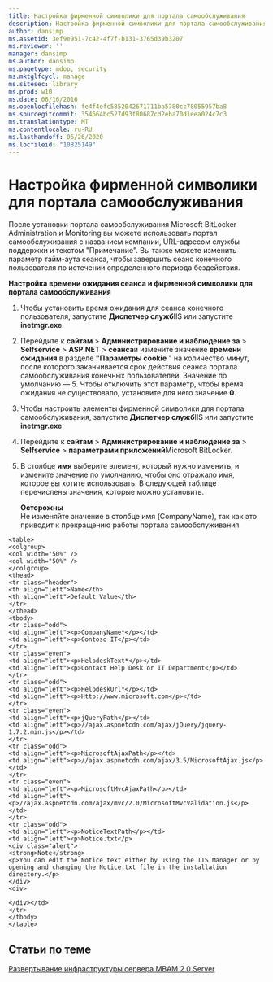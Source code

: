```yaml
---
title: Настройка фирменной символики для портала самообслуживания
description: Настройка фирменной символики для портала самообслуживания
author: dansimp
ms.assetid: 3ef9e951-7c42-4f7f-b131-3765d39b3207
ms.reviewer: ''
manager: dansimp
ms.author: dansimp
ms.pagetype: mdop, security
ms.mktglfcycl: manage
ms.sitesec: library
ms.prod: w10
ms.date: 06/16/2016
ms.openlocfilehash: fe4f4efc5852042671711ba5780cc78055957ba8
ms.sourcegitcommit: 354664bc527d93f80687cd2eba70d1eea024c7c3
ms.translationtype: MT
ms.contentlocale: ru-RU
ms.lasthandoff: 06/26/2020
ms.locfileid: "10825149"
---
```

# Настройка фирменной символики для портала самообслуживания


После установки портала самообслуживания Microsoft BitLocker Administration и Monitoring вы можете использовать портал самообслуживания с названием компании, URL-адресом службы поддержки и текстом "Примечание". Вы также можете изменить параметр тайм-аута сеанса, чтобы завершить сеанс конечного пользователя по истечении определенного периода бездействия.

**Настройка времени ожидания сеанса и фирменной символики для портала самообслуживания**

1.  Чтобы установить время ожидания для сеанса конечного пользователя, запустите **Диспетчер служб**IIS или запустите **inetmgr.exe**.

2.  Перейдите к **сайтам** &gt; **Администрирование и наблюдение за** &gt; **Selfservice** &gt; **ASP.NET** &gt; **сеанса**и измените значение **времени ожидания** в разделе **"Параметры cookie** " на количество минут, после которого заканчивается срок действия сеанса портала самообслуживания конечных пользователей. Значение по умолчанию — 5. Чтобы отключить этот параметр, чтобы время ожидания не существовало, установите для него значение **0**.

3.  Чтобы настроить элементы фирменной символики для портала самообслуживания, запустите **Диспетчер служб**IIS или запустите **inetmgr.exe**.

4.  Перейдите к **сайтам** &gt; **Администрирование и наблюдение за** &gt; **Selfservice** &gt; **параметрами приложений**Microsoft BitLocker.

5.  В столбце **имя** выберите элемент, который нужно изменить, и измените значение по умолчанию, чтобы оно отражало имя, которое вы хотите использовать. В следующей таблице перечислены значения, которые можно установить.

    **Осторожны**  
    Не изменяйте значение в столбце имя (CompanyName), так как это приводит к прекращению работы портала самообслуживания.



~~~
<table>
<colgroup>
<col width="50%" />
<col width="50%" />
</colgroup>
<thead>
<tr class="header">
<th align="left">Name</th>
<th align="left">Default Value</th>
</tr>
</thead>
<tbody>
<tr class="odd">
<td align="left"><p>CompanyName*</p></td>
<td align="left"><p>Contoso IT</p></td>
</tr>
<tr class="even">
<td align="left"><p>HelpdeskText*</p></td>
<td align="left"><p>Contact Help Desk or IT Department</p></td>
</tr>
<tr class="odd">
<td align="left"><p>HelpdeskUrl*</p></td>
<td align="left"><p>Http://www.microsoft.com</p></td>
</tr>
<tr class="even">
<td align="left"><p>jQueryPath</p></td>
<td align="left"><p>//ajax.aspnetcdn.com/ajax/jQuery/jquery-1.7.2.min.js</p></td>
</tr>
<tr class="odd">
<td align="left"><p>MicrosoftAjaxPath</p></td>
<td align="left"><p>//ajax.aspnetcdn.com/ajax/3.5/MicrosoftAjax.js</p></td>
</tr>
<tr class="even">
<td align="left"><p>MicrosoftMvcAjaxPath</p></td>
<td align="left"><p>//ajax.aspnetcdn.com/ajax/mvc/2.0/MicrosoftMvcValidation.js</p></td>
</tr>
<tr class="odd">
<td align="left"><p>NoticeTextPath</p></td>
<td align="left"><p>Notice.txt</p>
<div class="alert">
<strong>Note</strong>  
<p>You can edit the Notice text either by using the IIS Manager or by opening and changing the Notice.txt file in the installation directory.</p>
</div>
<div>

</div></td>
</tr>
</tbody>
</table>
~~~



## Статьи по теме


[Развертывание инфраструктуры сервера MBAM 2.0 Server](deploying-the-mbam-20-server-infrastructure-mbam-2.md)









